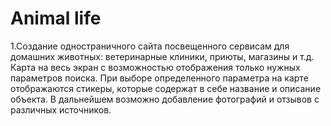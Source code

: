 # Animal life

1.Создание одностраничного сайта посвещенного сервисам для домашних животных: ветеринарные клиники, приюты, магазины и т.д. Карта на весь экран с возможностью отображения только нужных параметров поиска. При выборе определенного параметра на карте отображаются стикеры, которые содержат в себе название и описание объекта. В дальнейшем возможно добавление фотографий и отзывов с различных источников.
